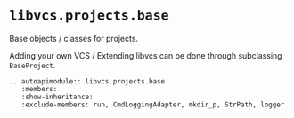 # `libvcs.projects.base`

Base objects / classes for projects.

Adding your own VCS / Extending libvcs can be done through subclassing `BaseProject`.

```{eval-rst}
.. autoapimodule:: libvcs.projects.base
   :members:
   :show-inheritance:
   :exclude-members: run, CmdLoggingAdapter, mkdir_p, StrPath, logger
```
